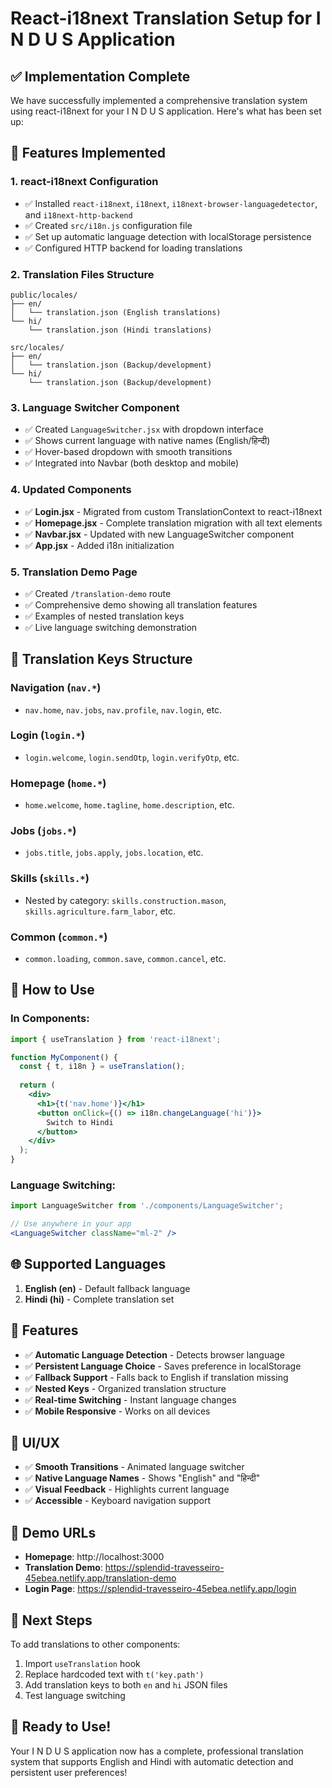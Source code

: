 # React-i18next Translation Setup for I N D U S Application

## ✅ Implementation Complete

We have successfully implemented a comprehensive translation system using react-i18next for your I N D U S application. Here's what has been set up:

## 🚀 Features Implemented

### 1. **react-i18next Configuration**
- ✅ Installed `react-i18next`, `i18next`, `i18next-browser-languagedetector`, and `i18next-http-backend`
- ✅ Created `src/i18n.js` configuration file
- ✅ Set up automatic language detection with localStorage persistence
- ✅ Configured HTTP backend for loading translations

### 2. **Translation Files Structure**
```
public/locales/
├── en/
│   └── translation.json (English translations)
└── hi/
    └── translation.json (Hindi translations)

src/locales/
├── en/
│   └── translation.json (Backup/development)
└── hi/
    └── translation.json (Backup/development)
```

### 3. **Language Switcher Component**
- ✅ Created `LanguageSwitcher.jsx` with dropdown interface
- ✅ Shows current language with native names (English/हिन्दी)
- ✅ Hover-based dropdown with smooth transitions
- ✅ Integrated into Navbar (both desktop and mobile)

### 4. **Updated Components**
- ✅ **Login.jsx** - Migrated from custom TranslationContext to react-i18next
- ✅ **Homepage.jsx** - Complete translation migration with all text elements
- ✅ **Navbar.jsx** - Updated with new LanguageSwitcher component
- ✅ **App.jsx** - Added i18n initialization

### 5. **Translation Demo Page**
- ✅ Created `/translation-demo` route
- ✅ Comprehensive demo showing all translation features
- ✅ Examples of nested translation keys
- ✅ Live language switching demonstration

## 🎯 Translation Keys Structure

### Navigation (`nav.*`)
- `nav.home`, `nav.jobs`, `nav.profile`, `nav.login`, etc.

### Login (`login.*`)
- `login.welcome`, `login.sendOtp`, `login.verifyOtp`, etc.

### Homepage (`home.*`)
- `home.welcome`, `home.tagline`, `home.description`, etc.

### Jobs (`jobs.*`)
- `jobs.title`, `jobs.apply`, `jobs.location`, etc.

### Skills (`skills.*`)
- Nested by category: `skills.construction.mason`, `skills.agriculture.farm_labor`, etc.

### Common (`common.*`)
- `common.loading`, `common.save`, `common.cancel`, etc.

## 🔧 How to Use

### In Components:
```jsx
import { useTranslation } from 'react-i18next';

function MyComponent() {
  const { t, i18n } = useTranslation();
  
  return (
    <div>
      <h1>{t('nav.home')}</h1>
      <button onClick={() => i18n.changeLanguage('hi')}>
        Switch to Hindi
      </button>
    </div>
  );
}
```

### Language Switching:
```jsx
import LanguageSwitcher from './components/LanguageSwitcher';

// Use anywhere in your app
<LanguageSwitcher className="ml-2" />
```

## 🌐 Supported Languages

1. **English (en)** - Default fallback language
2. **Hindi (hi)** - Complete translation set

## 📱 Features

- ✅ **Automatic Language Detection** - Detects browser language
- ✅ **Persistent Language Choice** - Saves preference in localStorage
- ✅ **Fallback Support** - Falls back to English if translation missing
- ✅ **Nested Keys** - Organized translation structure
- ✅ **Real-time Switching** - Instant language changes
- ✅ **Mobile Responsive** - Works on all devices

## 🎨 UI/UX

- ✅ **Smooth Transitions** - Animated language switcher
- ✅ **Native Language Names** - Shows "English" and "हिन्दी"
- ✅ **Visual Feedback** - Highlights current language
- ✅ **Accessible** - Keyboard navigation support

## 🔗 Demo URLs

- **Homepage**: http://localhost:3000
- **Translation Demo**: https://splendid-travesseiro-45ebea.netlify.app/translation-demo
- **Login Page**: https://splendid-travesseiro-45ebea.netlify.app/login

## 📝 Next Steps

To add translations to other components:

1. Import `useTranslation` hook
2. Replace hardcoded text with `t('key.path')`
3. Add translation keys to both `en` and `hi` JSON files
4. Test language switching

## 🎉 Ready to Use!

Your I N D U S application now has a complete, professional translation system that supports English and Hindi with automatic detection and persistent user preferences!
